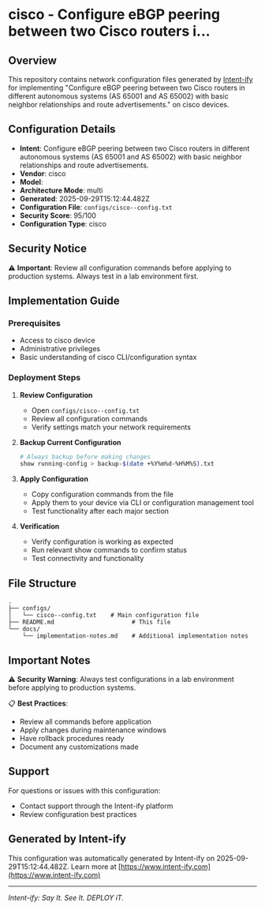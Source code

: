 # cisco  - Configure eBGP peering between two Cisco routers i...

## Overview
This repository contains network configuration files generated by [Intent-ify](https://intent-ify.com) for implementing "Configure eBGP peering between two Cisco routers in different autonomous systems (AS 65001 and AS 65002) with basic neighbor relationships and route advertisements." on cisco  devices.

## Configuration Details
- **Intent**: Configure eBGP peering between two Cisco routers in different autonomous systems (AS 65001 and AS 65002) with basic neighbor relationships and route advertisements.
- **Vendor**: cisco
- **Model**: 
- **Architecture Mode**: multi
- **Generated**: 2025-09-29T15:12:44.482Z
- **Configuration File**: `configs/cisco--config.txt`
- **Security Score**: 95/100
- **Configuration Type**: cisco

## Security Notice
⚠️ **Important**: Review all configuration commands before applying to production systems. Always test in a lab environment first.

## Implementation Guide

### Prerequisites
- Access to cisco  device
- Administrative privileges
- Basic understanding of cisco CLI/configuration syntax

### Deployment Steps

1. **Review Configuration**
   - Open `configs/cisco--config.txt`
   - Review all configuration commands
   - Verify settings match your network requirements

2. **Backup Current Configuration**
   ```bash
   # Always backup before making changes
   show running-config > backup-$(date +%Y%m%d-%H%M%S).txt
   ```

3. **Apply Configuration**
   - Copy configuration commands from the file
   - Apply them to your device via CLI or configuration management tool
   - Test functionality after each major section

4. **Verification**
   - Verify configuration is working as expected
   - Run relevant show commands to confirm status
   - Test connectivity and functionality

## File Structure
```
.
├── configs/
│   └── cisco--config.txt    # Main configuration file
├── README.md                      # This file
└── docs/
    └── implementation-notes.md    # Additional implementation notes
```

## Important Notes

⚠️ **Security Warning**: Always test configurations in a lab environment before applying to production systems.

📋 **Best Practices**:
- Review all commands before application
- Apply changes during maintenance windows
- Have rollback procedures ready
- Document any customizations made

## Support

For questions or issues with this configuration:
- Contact support through the Intent-ify platform
- Review configuration best practices

## Generated by Intent-ify
This configuration was automatically generated by Intent-ify on 2025-09-29T15:12:44.482Z. 
Learn more at [https://www.intent-ify.com](https://www.intent-ify.com)

---
*Intent-ify: Say It. See It. DEPLOY iT.*